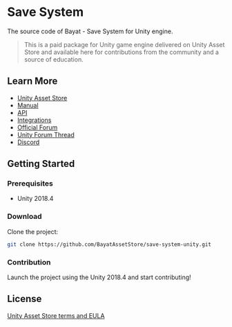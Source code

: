 # Save System

The source code of Bayat - Save System for Unity engine.

> This is a paid package for Unity game engine delivered on Unity Asset Store and available here for contributions from the community and a source of education.

## Learn More

- [Unity Asset Store](https://assetstore.unity.com/packages/slug/108890)
- [Manual](https://docs.bayat.io/save-system/manual/)
- [API](https://docs.bayat.io/save-system/api/)
- [Integrations](https://docs.bayat.io/save-system/manual/integrations/)
- [Official Forum](https://forums.bayat.io/forums/forum/unity-assets/save-system/)
- [Unity Forum Thread](https://forum.unity.com/threads/bayat-save-system-an-ultimate-data-management-solution.817416/)
- [Discord](https://discord.com/invite/HWMqD7T)

## Getting Started

### Prerequisites

- Unity 2018.4

### Download

Clone the project:

```bash
git clone https://github.com/BayatAssetStore/save-system-unity.git
```

### Contribution

Launch the project using the Unity 2018.4 and start contributing!

## License

[Unity Asset Store terms and EULA](https://unity3d.com/legal/as_terms)
